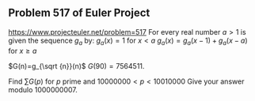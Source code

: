 ## Problem 517 of Euler Project 
https://www.projecteuler.net/problem=517
For every real number $a \gt 1$ is given the sequence $g_a$ by:
$g_{a}(x)=1$ for $x \lt a$
$g_{a}(x)=g_{a}(x-1)+g_a(x-a)$ for $x \ge a$

$G(n)=g_{\sqrt {n}}(n)$
$G(90)=7564511$.

Find $\sum G(p)$ for $p$ prime and $10000000 \lt p \lt 10010000$
Give your answer modulo 1000000007.